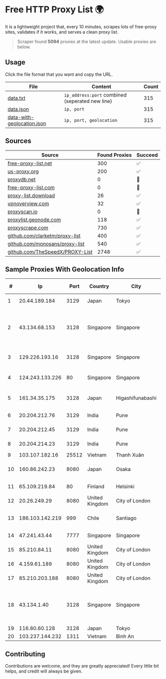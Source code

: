 
# Free HTTP Proxy List 🌍

It is a lightweight project that, every 10 minutes, scrapes lots of free-proxy sites, validates if it works, and serves a clean proxy list.


> Scraper found **5094** proxies at the latest update. Usable proxies are below.

## Usage

Click the file format that you want and copy the URL.


|File|Content|Count|
|----|-------|-----|
|[data.txt](https://raw.githubusercontent.com/themiralay/Proxy-List-World/master/data.txt)|`ip_address:port` combined (seperated new line)|315|
|[data.json](https://raw.githubusercontent.com/themiralay/Proxy-List-World/master/data.json)|`ip, port`|315|
|[data-with-geolocation.json](https://raw.githubusercontent.com/themiralay/Proxy-List-World/master/data-with-geolocation.json)|`ip, port, geolocation`|315|

## Sources

|Source|Found Proxies|Succeed|
|------|-------------|-------|
|[free-proxy-list.net](https://free-proxy-list.net)|300|✅|
|[us-proxy.org](https://www.us-proxy.org)|200|✅|
|[proxydb.net](http://proxydb.net)|0|🚫|
|[free-proxy-list.com](https://free-proxy-list.com/?page=&port=&type%5B%5D=http&type%5B%5D=https&up_time=0&search=Search)|0|🚫|
|[proxy-list.download](https://www.proxy-list.download/HTTP)|26|✅|
|[vpnoverview.com](https://vpnoverview.com/privacy/anonymous-browsing/free-proxy-servers)|32|✅|
|[proxyscan.io](https://www.proxyscan.io)|0|🚫|
|[proxylist.geonode.com](https://proxylist.geonode.com/api/proxy-list?limit=300&page=1&sort_by=lastChecked&sort_type=desc&protocols=http,https)|118|✅|
|[proxyscrape.com](https://api.proxyscrape.com/v2/?request=displayproxies&protocol=http&timeout=10000&country=all&ssl=all&anonymity=all)|730|✅|
|[github.com/clarketm/proxy-list](https://raw.githubusercontent.com/clarketm/proxy-list/master/proxy-list-raw.txt)|400|✅|
|[github.com/monosans/proxy-list](https://raw.githubusercontent.com/monosans/proxy-list/main/proxies/http.txt)|540|✅|
|[github.com/TheSpeedX/PROXY-List](https://raw.githubusercontent.com/TheSpeedX/PROXY-List/master/http.txt)|2748|✅|


## Sample Proxies With Geolocation Info

|#|Ip|Port|Country|City|Internet Service Provider|
|-|--|----|-------|----|-------------------------|
|1|20.44.189.184|3129|Japan|Tokyo|Microsoft Corporation|
|2|43.134.68.153|3128|Singapore|Singapore|Shenzhen Tencent Computer Systems Company Limited|
|3|129.226.193.16|3128|Singapore|Singapore|Tencent Cloud Computing (Beijing) Co|
|4|124.243.133.226|80|Singapore|Singapore|Huawei International Pte. Ltd.|
|5|161.34.35.175|3128|Japan|Higashifunabashi|NTT PC Communications, Inc.|
|6|20.204.212.76|3129|India|Pune|Microsoft Corporation|
|7|20.204.212.45|3129|India|Pune|Microsoft Corporation|
|8|20.204.214.23|3129|India|Pune|Microsoft Corporation|
|9|103.107.182.16|25512|Vietnam|Thanh Xuân|PEGA|
|10|160.86.242.23|8080|Japan|Osaka|Sony Network Communications Inc|
|11|65.109.219.84|80|Finland|Helsinki|Hetzner Online GmbH|
|12|20.26.249.29|8080|United Kingdom|City of London|Microsoft Corporation|
|13|186.103.142.219|999|Chile|Santiago|Telefonica Empresas Chile SA|
|14|47.241.43.44|7777|Singapore|Singapore|Alibaba Cloud LLC|
|15|85.210.84.11|8080|United Kingdom|City of London|Microsoft Corporation|
|16|4.159.61.189|8080|United Kingdom|City of London|Microsoft Corporation|
|17|85.210.203.188|8080|United Kingdom|City of London|Microsoft Corporation|
|18|43.134.1.40|3128|Singapore|Singapore|Shenzhen Tencent Computer Systems Company Limited|
|19|116.80.60.128|3128|Japan|Tokyo|InfoSphere|
|20|103.237.144.232|1311|Vietnam|Bình An|LVSOFT|



## Contributing

Contributions are welcome, and they are greatly appreciated! Every
little bit helps, and credit will always be given.

